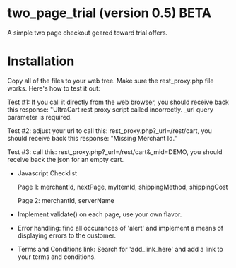 two_page_trial (version 0.5) BETA
==============

A simple two page checkout geared toward trial offers.


Installation
============
Copy all of the files to your web tree.  Make sure the rest_proxy.php file works.  Here's how to test it out:

   Test #1: If you call it directly from the web browser, you should receive back this response: "UltraCart rest proxy script called incorrectly.  _url query parameter is required.

   Test #2:  adjust your url to call this:   rest_proxy.php?_url=/rest/cart, you should receive back this response: "Missing Merchant Id."

   Test #3:  call this: rest_proxy.php?_url=/rest/cart&_mid=DEMO, you should receive back the json for an empty cart.

 * Javascript Checklist

   Page 1: merchantId, nextPage, myItemId, shippingMethod, shippingCost

   Page 2: merchantId, serverName

 * Implement validate() on each page, use your own flavor.
 * Error handling: find all occurances of 'alert' and implement a means of displaying errors to the customer.
 * Terms and Conditions link:  Search for 'add_link_here' and add a link to your terms and conditions.